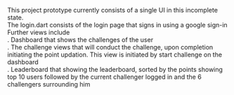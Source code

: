 This project prototype currently consists of a single UI in this incomplete state.
<br />The login.dart consists of the login page that signs in using a google sign-in
<br />
Further views include 
<br />. Dashboard that shows the challenges of the user
<br />. The challenge views that will conduct the challenge, upon completion initiating the point updation. This view is initiated by start challenge on the dashboard
<br />. Leaderboard that showing the leaderboard, sorted by the points showing top 10 users followed by the current challenger logged in and the 6 challengers surrounding him